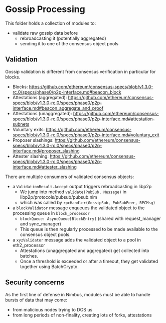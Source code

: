 # Gossip Processing

This folder holds a collection of modules to:
- validate raw gossip data before
  - rebroadcasting it (potentially aggregated)
  - sending it to one of the consensus object pools

## Validation

Gossip validation is different from consensus verification in particular for blocks.

- Blocks: https://github.com/ethereum/consensus-specs/blob/v1.3.0-rc.0/specs/phase0/p2p-interface.md#beacon_block
- Attestations (aggregated): https://github.com/ethereum/consensus-specs/blob/v1.3.0-rc.0/specs/phase0/p2p-interface.md#beacon_aggregate_and_proof
- Attestations (unaggregated): https://github.com/ethereum/consensus-specs/blob/v1.3.0-rc.0/specs/phase0/p2p-interface.md#attestation-subnets
- Voluntary exits: https://github.com/ethereum/consensus-specs/blob/v1.3.0-rc.0/specs/phase0/p2p-interface.md#voluntary_exit
- Proposer slashings: https://github.com/ethereum/consensus-specs/blob/v1.3.0-rc.0/specs/phase0/p2p-interface.md#proposer_slashing
- Attester slashing: https://github.com/ethereum/consensus-specs/blob/v1.3.0-rc.0/specs/phase0/p2p-interface.md#attester_slashing

There are multiple consumers of validated consensus objects:
- a `ValidationResult.Accept` output triggers rebroadcasting in libp2p
  - We jump into method `validate(PubSub, Message)` in libp2p/protocols/pubsub/pubsub.nim
  - which was called by `rpcHandler(GossipSub, PubSubPeer, RPCMsg)`
- a `blockValidator` message enqueues the validated object to the processing queue in `block_processor`
  - `blockQueue: AsyncQueue[BlockEntry]` (shared with request_manager and sync_manager)
  - This queue is then regularly processed to be made available to the consensus object pools.
- a `xyzValidator` message adds the validated object to a pool in eth2_processor
  - Attestations (unaggregated and aggregated) get collected into batches.
  - Once a threshold is exceeded or after a timeout, they get validated together using BatchCrypto.

## Security concerns

As the first line of defense in Nimbus, modules must be able to handle bursts of data that may come:
- from malicious nodes trying to DOS us
- from long periods of non-finality, creating lots of forks, attestations
